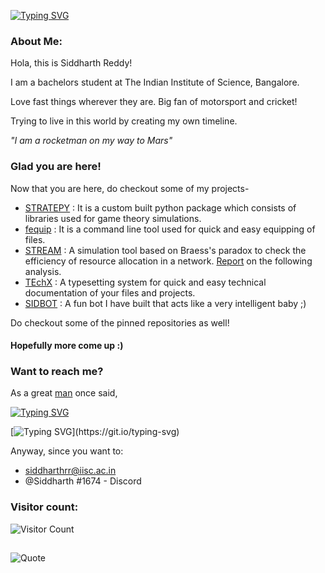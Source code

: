[![Typing SVG](https://readme-typing-svg.demolab.com?font=Ubuntu+Bold&weight=100&size=30&pause=1000&color=2DF722&random=false&width=435&lines=Hey%2C+I+am+Siddharth)](https://git.io/typing-svg)


### About Me:
Hola, this is Siddharth Reddy!

I am a bachelors student at The Indian Institute of Science, Bangalore.

Love fast things wherever they are. Big fan of motorsport and cricket!

Trying to live in this world by creating my own timeline.

*"I am a rocketman on my way to Mars"*

### Glad you are here!
Now that you are here, do checkout some of my projects-

- [STRATEPY](https://github.com/SidZRed/stratepy) : It is a custom built python package which consists of libraries used for game theory simulations.
- [fequip](https://github.com/SidZRed/fequip) : It is a command line tool used for quick and easy equipping of files.
- [STREAM](https://github.com/SidZRed/STREAM) : A simulation tool based on Braess's paradox to check the efficiency of resource allocation in a network. [Report](https://github.com/SidZRed/STREAM/blob/main/Braess_Paradox.pdf) on the following analysis.
- [TEchX](https://github.com/SidZRed/TEchX) : A typesetting system for quick and easy technical documentation of your files and projects.
- [SIDBOT](https://github.com/SidZRed/SidBoT) : A fun bot I have built that acts like a very intelligent baby ;)

Do checkout some of the pinned repositories as well!

  #### Hopefully more come up :)



### Want to reach me?
As a great [man](https://en.wikipedia.org/wiki/Freddie_Mercury) once said, 

[![Typing SVG](https://readme-typing-svg.demolab.com?font=Ubuntu+Bold&weight=100&size=17&duration=5003&pause=1000&color=2DF722&background=FFBA9000&random=false&width=435&lines=I'm+travelling+at+the+speed+of+light%2C)](https://git.io/typing-svg)

[![Typing SVG](https://readme-typing-svg.demolab.com?font=Ubuntu+Bold&weight=100&size=17&duration=5003&pause=1000&color=2DF722&background=FFBA9000&random=false&width=435&lines=I+wanna+make+a+supersonic+man+out+of+you!)](https://git.io/typing-svg)

Anyway, since you want to:
- siddharthrr@iisc.ac.in
- @Siddharth #1674 - Discord



### Visitor count:
![Visitor Count](https://profile-counter.glitch.me/{SidZRed}/count.svg)

## 
<p align="center">
  
![Quote](https://github-readme-quotes-bay.vercel.app/quote?theme=tokyonight&animation=grow_out_in&layout=zues&font=Redressed&fontColor=white&bgColor=black)

</p>
